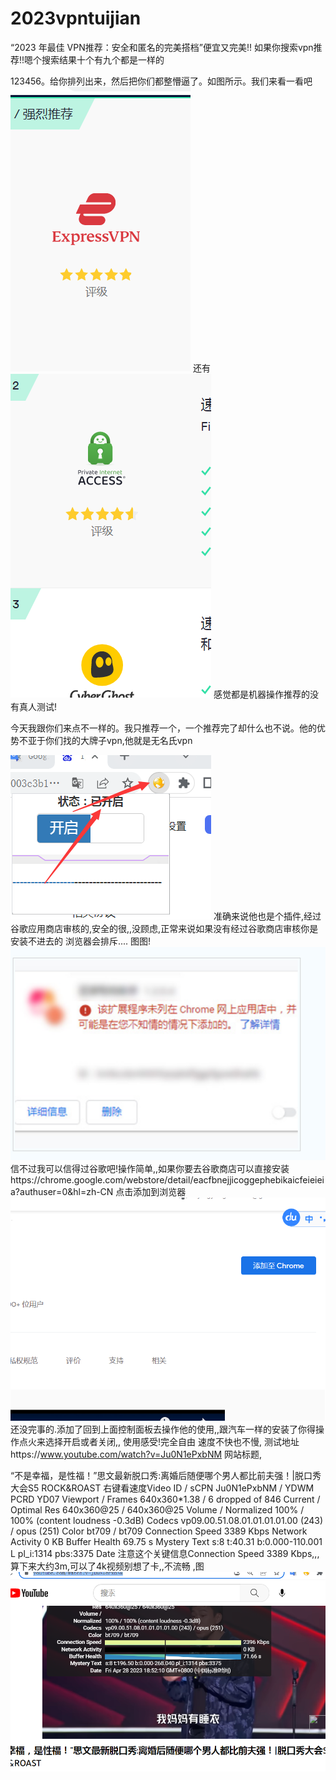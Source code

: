 # 2023vpntuijian
“2023 年最佳 VPN推荐：安全和匿名的完美搭档”便宜又完美!!
如果你搜索vpn推荐!!嗯个搜索结果十个有九个都是一样的

123456。给你排列出来，然后把你们都整懵逼了。如图所示。我们来看一看吧
![Image text](https://github.com/fanbaovpn/2023vpntuijian/blob/main/1.png)
还有
![Image text](https://github.com/fanbaovpn/2023vpntuijian/blob/main/BaiduShurufa_2023-4-28_18-16-44.png)
感觉都是机器操作推荐的没有真人测试!

今天我跟你们来点不一样的。我只推荐一个，一个推荐完了却什么也不说。他的优势不亚于你们找的大牌子vpn,他就是无名氏vpn

![Image text](https://github.com/admin3999/admin3999.github.io/blob/master/yibianpan.png)
准确来说他也是个插件,经过谷歌应用商店审核的,安全的很,,没顾虑,正常来说如果没有经过谷歌商店审核你是安装不进去的
浏览器会排斥....
图图! 
![Image text](https://github.com/fanbaovpn/2023vpntuijian/blob/main/BaiduShurufa_2023-4-28_18-32-49.png)
信不过我可以信得过谷歌吧!操作简单,,如果你要去谷歌商店可以直接安装https://chrome.google.com/webstore/detail/eacfbnejjicoggephebikaicfeieieia?authuser=0&hl=zh-CN
点击添加到浏览器![Image text](https://github.com/fanbaovpn/2023vpntuijian/blob/main/BaiduShurufa_2023-4-28_18-41-26.png)
还没完事的.添加了回到上面控制面板去操作他的使用,,跟汽车一样的安装了你得操作点火来选择开启或者关闭,,
使用感受!完全自由
速度不快也不慢,
测试地址https://www.youtube.com/watch?v=Ju0N1ePxbNM
网站标题,



“不是幸福，是性福！”思文最新脱口秀:离婚后随便哪个男人都比前夫强！|脱口秀大会S5 ROCK&ROAST
右键看速度Video ID / sCPN Ju0N1ePxbNM / YDWM PCRD YD07
Viewport / Frames 640x360*1.38 / 6 dropped of 846
Current / Optimal Res 640x360@25 / 640x360@25
Volume / Normalized 100% / 100% (content loudness -0.3dB)
Codecs vp09.00.51.08.01.01.01.01.00 (243) / opus (251)
Color bt709 / bt709
Connection Speed 3389 Kbps
Network Activity 0 KB
Buffer Health 69.75 s
Mystery Text s:8 t:40.31 b:0.000-110.001 L pl_i:1314 pbs:3375
Date
注意这个关键信息Connection Speed 3389 Kbps,,,
算下来大约3m,可以了4k视频别想了卡,,不流畅
,图![Image text](https://github.com/fanbaovpn/2023vpntuijian/blob/main/BaiduShurufa_2023-4-28_18-52-15.png)
